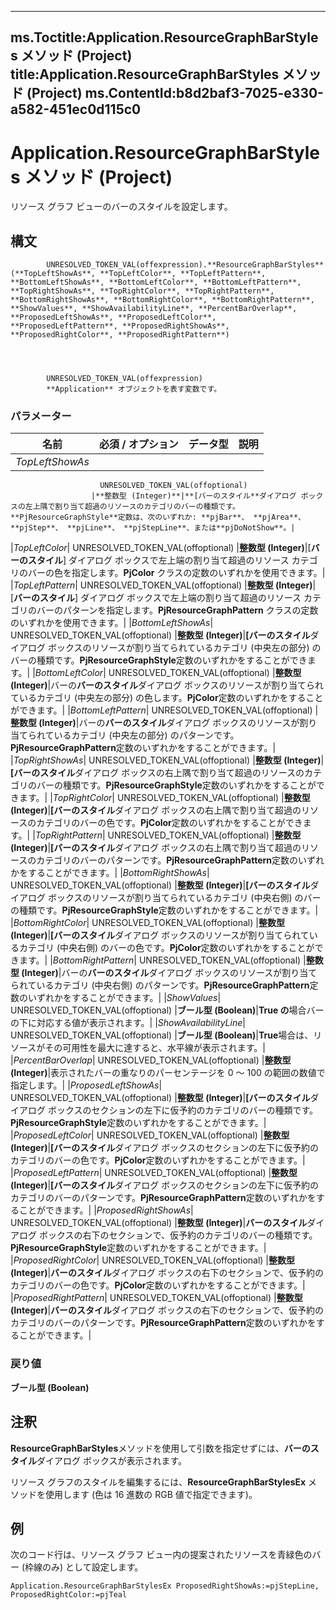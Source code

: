 

---
ms.Toctitle:Application.ResourceGraphBarStyles メソッド (Project)
title:Application.ResourceGraphBarStyles メソッド (Project)
ms.ContentId:b8d2baf3-7025-e330-a582-451ec0d115c0
---
# Application.ResourceGraphBarStyles メソッド (Project)




リソース グラフ ビューのバーのスタイルを設定します。

## 構文

            UNRESOLVED_TOKEN_VAL(offexpression).**ResourceGraphBarStyles**(**TopLeftShowAs**, **TopLeftColor**, **TopLeftPattern**, **BottomLeftShowAs**, **BottomLeftColor**, **BottomLeftPattern**, **TopRightShowAs**, **TopRightColor**, **TopRightPattern**, **BottomRightShowAs**, **BottomRightColor**, **BottomRightPattern**, **ShowValues**, **ShowAvailabilityLine**, **PercentBarOverlap**, **ProposedLeftShowAs**, **ProposedLeftColor**, **ProposedLeftPattern**, **ProposedRightShowAs**, **ProposedRightColor**, **ProposedRightPattern**)




            UNRESOLVED_TOKEN_VAL(offexpression)
            **Application** オブジェクトを表す変数です。

### パラメーター

|**名前**|**必須 / オプション**|**データ型**|**説明**|
|---|---|---|---|
|*TopLeftShowAs*|
                        UNRESOLVED_TOKEN_VAL(offoptional)
                      |**整数型 (Integer)**|**[バーのスタイル**ダイアログ ボックスの左上隅で割り当て超過のリソースのカテゴリのバーの種類です。**PjResourceGraphStyle**定数は、次のいずれか: **pjBar**、 **pjArea**、 **pjStep**、 **pjLine**、 **pjStepLine**、または**pjDoNotShow**。|
|*TopLeftColor*|
                        UNRESOLVED_TOKEN_VAL(offoptional)
                      |**整数型 (Integer)**|[**バーのスタイル**] ダイアログ ボックスで左上端の割り当て超過のリソース カテゴリのバーの色を指定します。**PjColor** クラスの定数のいずれかを使用できます。|
|*TopLeftPattern*|
                        UNRESOLVED_TOKEN_VAL(offoptional)
                      |**整数型 (Integer)**|[**バーのスタイル**] ダイアログ ボックスで左上端の割り当て超過のリソース カテゴリのバーのパターンを指定します。**PjResourceGraphPattern** クラスの定数のいずれかを使用できます。|
|*BottomLeftShowAs*|
                        UNRESOLVED_TOKEN_VAL(offoptional)
                      |**整数型 (Integer)**|**[バーのスタイル**ダイアログ ボックスのリソースが割り当てられているカテゴリ (中央左の部分) のバーの種類です。**PjResourceGraphStyle**定数のいずれかをすることができます。|
|*BottomLeftColor*|
                        UNRESOLVED_TOKEN_VAL(offoptional)
                      |**整数型 (Integer)**|バーの**バーのスタイル**ダイアログ ボックスのリソースが割り当てられているカテゴリ (中央左の部分) の色します。**PjColor**定数のいずれかをすることができます。|
|*BottomLeftPattern*|
                        UNRESOLVED_TOKEN_VAL(offoptional)
                      |**整数型 (Integer)**|バーの**バーのスタイル**ダイアログ ボックスのリソースが割り当てられているカテゴリ (中央左の部分) のパターンです。**PjResourceGraphPattern**定数のいずれかをすることができます。|
|*TopRightShowAs*|
                        UNRESOLVED_TOKEN_VAL(offoptional)
                      |**整数型 (Integer)**|**[バーのスタイル**ダイアログ ボックスの右上隅で割り当て超過のリソースのカテゴリのバーの種類です。**PjResourceGraphStyle**定数のいずれかをすることができます。|
|*TopRightColor*|
                        UNRESOLVED_TOKEN_VAL(offoptional)
                      |**整数型 (Integer)**|**[バーのスタイル**ダイアログ ボックスの右上隅で割り当て超過のリソースのカテゴリのバーの色です。**PjColor**定数のいずれかをすることができます。|
|*TopRightPattern*|
                        UNRESOLVED_TOKEN_VAL(offoptional)
                      |**整数型 (Integer)**|**[バーのスタイル**ダイアログ ボックスの右上隅で割り当て超過のリソースのカテゴリのバーのパターンです。**PjResourceGraphPattern**定数のいずれかをすることができます。|
|*BottomRightShowAs*|
                        UNRESOLVED_TOKEN_VAL(offoptional)
                      |**整数型 (Integer)**|**[バーのスタイル**ダイアログ ボックスのリソースが割り当てられているカテゴリ (中央右側) のバーの種類です。**PjResourceGraphStyle**定数のいずれかをすることができます。|
|*BottomRightColor*|
                        UNRESOLVED_TOKEN_VAL(offoptional)
                      |**整数型 (Integer)**|**[バーのスタイル**ダイアログ ボックスのリソースが割り当てられているカテゴリ (中央右側) のバーの色です。**PjColor**定数のいずれかをすることができます。|
|*BottomRightPattern*|
                        UNRESOLVED_TOKEN_VAL(offoptional)
                      |**整数型 (Integer)**|バーの**バーのスタイル**ダイアログ ボックスのリソースが割り当てられているカテゴリ (中央右側) のパターンです。**PjResourceGraphPattern**定数のいずれかをすることができます。|
|*ShowValues*|
                        UNRESOLVED_TOKEN_VAL(offoptional)
                      |**ブール型 (Boolean)**|**True の**場合バーの下に対応する値が表示されます。|
|*ShowAvailabilityLine*|
                        UNRESOLVED_TOKEN_VAL(offoptional)
                      |**ブール型 (Boolean)**|**True**場合は、リソースがその可用性を最大に達すると、水平線が表示されます。|
|*PercentBarOverlap*|
                        UNRESOLVED_TOKEN_VAL(offoptional)
                      |**整数型 (Integer)**|表示されたバーの重なりのパーセンテージを 0 ～ 100 の範囲の数値で指定します。|
|*ProposedLeftShowAs*|
                        UNRESOLVED_TOKEN_VAL(offoptional)
                      |**整数型 (Integer)**|**[バーのスタイル**ダイアログ ボックスのセクションの左下に仮予約のカテゴリのバーの種類です。**PjResourceGraphStyle**定数のいずれかをすることができます。|
|*ProposedLeftColor*|
                        UNRESOLVED_TOKEN_VAL(offoptional)
                      |**整数型 (Integer)**|**[バーのスタイル**ダイアログ ボックスのセクションの左下に仮予約のカテゴリのバーの色です。**PjColor**定数のいずれかをすることができます。|
|*ProposedLeftPattern*|
                        UNRESOLVED_TOKEN_VAL(offoptional)
                      |**整数型 (Integer)**|**[バーのスタイル**ダイアログ ボックスのセクションの左下に仮予約のカテゴリのバーのパターンです。**PjResourceGraphPattern**定数のいずれかをすることができます。|
|*ProposedRightShowAs*|
                        UNRESOLVED_TOKEN_VAL(offoptional)
                      |**整数型 (Integer)**|**バーのスタイル**ダイアログ ボックスの右下のセクションで、仮予約のカテゴリのバーの種類です。**PjResourceGraphStyle**定数のいずれかをすることができます。|
|*ProposedRightColor*|
                        UNRESOLVED_TOKEN_VAL(offoptional)
                      |**整数型 (Integer)**|**バーのスタイル**ダイアログ ボックスの右下のセクションで、仮予約のカテゴリのバーの色です。**PjColor**定数のいずれかをすることができます。|
|*ProposedRightPattern*|
                        UNRESOLVED_TOKEN_VAL(offoptional)
                      |**整数型 (Integer)**|**バーのスタイル**ダイアログ ボックスの右下のセクションで、仮予約のカテゴリのバーのパターンです。**PjResourceGraphPattern**定数のいずれかをすることができます。|



### 戻り値
**ブール型 (Boolean)**





## 注釈
**ResourceGraphBarStyles**メソッドを使用して引数を指定せずには、**バーのスタイル**ダイアログ ボックスが表示されます。



リソース グラフのスタイルを編集するには、**ResourceGraphBarStylesEx** メソッドを使用します (色は 16 進数の RGB 値で指定できます)。



## 例
次のコード行は、リソース グラフ ビュー内の提案されたリソースを青緑色のバー (枠線のみ) として設定します。

```vba
Application.ResourceGraphBarStylesEx ProposedRightShowAs:=pjStepLine, ProposedRightColor:=pjTeal 

```





